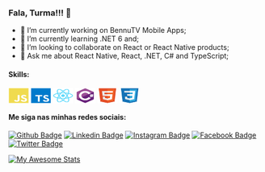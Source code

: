 ### Fala, Turma!!! 👋

- 🔭 I’m currently working on BennuTV Mobile Apps;
- 🌱 I’m currently learning .NET 6 and;
- 👯 I’m looking to collaborate on React or React Native products;
- 💬 Ask me about React Native, React, .NET, C# and TypeScript;

#### Skills:
<div style="display: inline_block">
  <img align="center" alt="Rafa-Js" height="30" width="40" src="https://raw.githubusercontent.com/devicons/devicon/master/icons/javascript/javascript-plain.svg">
  <img align="center" alt="Rafa-Ts" height="30" width="40" src="https://raw.githubusercontent.com/devicons/devicon/master/icons/typescript/typescript-plain.svg">
  <img align="center" alt="Rafa-React" height="30" width="40" src="https://raw.githubusercontent.com/devicons/devicon/master/icons/react/react-original.svg">
  <img align="center" alt="Rafa-Csharp" height="30" width="40" src="https://raw.githubusercontent.com/devicons/devicon/master/icons/csharp/csharp-original.svg">
  <img align="center" alt="Rafa-HTML" height="30" width="40" src="https://raw.githubusercontent.com/devicons/devicon/master/icons/html5/html5-original.svg">
  <img align="center" alt="Rafa-CSS" height="30" width="40" src="https://raw.githubusercontent.com/devicons/devicon/master/icons/css3/css3-original.svg">
</div>

#### Me siga nas minhas redes sociais:

[![Github Badge](https://img.shields.io/badge/-Github-000?style=flat-square&logo=Github&logoColor=white&link=https://github.com/phtorres)](https://github.com/phtorres)
[![Linkedin Badge](https://img.shields.io/badge/-LinkedIn-blue?style=flat-square&logo=Linkedin&logoColor=white&link=https://www.linkedin.com/in/paulo-henrique-torres-a4474a196/)](https://www.linkedin.com/in/paulo-henrique-torres-a4474a196/)
[![Instagram Badge](https://img.shields.io/badge/-Instagram-C13584?style=flat-square&labelColor=C13584&logo=instagram&logoColor=white&link=https://www.instagram.com/phtorres32/)](https://www.instagram.com/phtorres32/)
[![Facebook Badge](https://img.shields.io/badge/-Facebook-blue?style=flat-square&labelColor=blue&logo=facebook&logoColor=white&link=https://www.facebook.com/paulohenrique.torres)](https://www.facebook.com/paulohenrique.torres)
[![Twitter Badge](https://img.shields.io/badge/-Twitter-blue?style=flat-square&labelColor=blue&logo=twitter&logoColor=white&link=https://twitter.com/PhTorres32)](https://twitter.com/PhTorres32)


[![My Awesome Stats](https://awesome-github-stats.azurewebsites.net/user-stats/phtorres?cardType=github&theme=github-dark)](https://git.io/awesome-stats-card)


